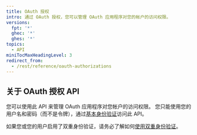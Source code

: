```yaml
---
title: OAuth 授权
intro: 通过 OAuth 授权，您可以管理 OAuth 应用程序对您的帐户的访问权限。
versions:
  fpt: '*'
  ghec: '*'
  ghes: '*'
topics:
  - API
miniTocMaxHeadingLevel: 3
redirect_from:
  - /rest/reference/oauth-authorizations
---
```


## 关于 OAuth 授权 API

您可以使用此 API 来管理 OAuth 应用程序对您帐户的访问权限。 您只能使用您的用户名和密码（而不是令牌），通过[基本身份验证](/rest/overview/other-authentication-methods#basic-authentication)访问此 API。

如果您或您的用户启用了双重身份验证，请务必了解如何[使用双重身份验证](/rest/overview/other-authentication-methods#working-with-two-factor-authentication)。
